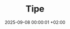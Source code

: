 ---
layout: single
title: "Tipe"
date: 2025-09-08 00:00:01 +02:00
author_profile: true
toc: true
toc_sticky: true
---